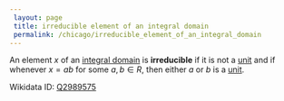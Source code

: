 ```yaml
---
 layout: page
 title: irreducible element of an integral domain
 permalink: /chicago/irreducible_element_of_an_integral_domain
---
```


An element $x$ of an [integral domain](https://defsmath.github.io/DefsMath/integral_domain) is **irreducible** if it is not a [unit](https://defsmath.github.io/DefsMath/unit_of_a_ring) and if whenever $x=ab$ for some $a,b\in R$, then either $a$ or $b$ is a [unit](https://defsmath.github.io/DefsMath/###############unit).

Wikidata ID: [Q2989575](https://www.wikidata.org/wiki/Q2989575)